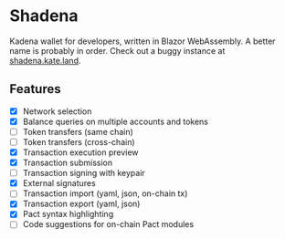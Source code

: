 # Shadena

Kadena wallet for developers, written in Blazor WebAssembly. A better name is probably in order. Check out a buggy instance at [shadena.kate.land](https://shadena.kate.land/).

## Features

- [x] Network selection
- [x] Balance queries on multiple accounts and tokens
- [ ] Token transfers (same chain)
- [ ] Token transfers (cross-chain)
- [x] Transaction execution preview
- [x] Transaction submission
- [ ] Transaction signing with keypair
- [x] External signatures
- [ ] Transaction import (yaml, json, on-chain tx)
- [x] Transaction export (yaml, json)
- [x] Pact syntax highlighting
- [ ] Code suggestions for on-chain Pact modules
